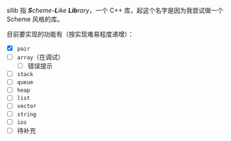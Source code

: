 sllib 指 ***S**cheme-**L**ike **Lib**rary*，一个 C++ 库，起这个名字是因为我尝试做一个 Scheme 风格的库。

目前要实现的功能有（按实现难易程度递增）：

- [x] `pair`
- [ ] `array`（在调试）
  - [ ] 错误提示
- [ ] `stack`
- [ ] `queue`
- [ ] `heap`
- [ ] `list`
- [ ] `vector`
- [ ] `string`
- [ ] `ios`
- [ ] 待补充
